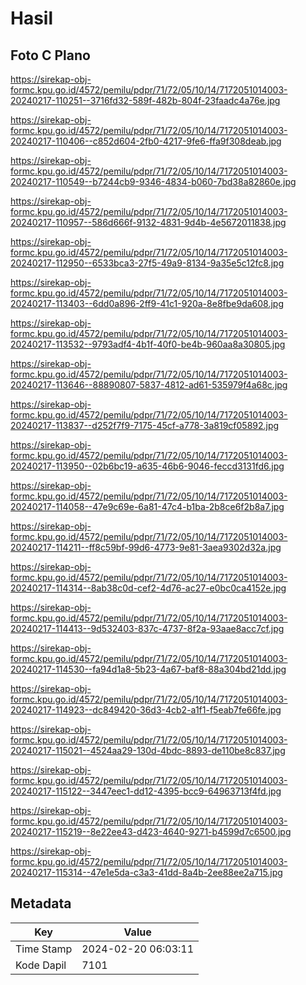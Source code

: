 # Hasil

## Foto C Plano

https://sirekap-obj-formc.kpu.go.id/4572/pemilu/pdpr/71/72/05/10/14/7172051014003-20240217-110251--3716fd32-589f-482b-804f-23faadc4a76e.jpg

https://sirekap-obj-formc.kpu.go.id/4572/pemilu/pdpr/71/72/05/10/14/7172051014003-20240217-110406--c852d604-2fb0-4217-9fe6-ffa9f308deab.jpg

https://sirekap-obj-formc.kpu.go.id/4572/pemilu/pdpr/71/72/05/10/14/7172051014003-20240217-110549--b7244cb9-9346-4834-b060-7bd38a82860e.jpg

https://sirekap-obj-formc.kpu.go.id/4572/pemilu/pdpr/71/72/05/10/14/7172051014003-20240217-110957--586d666f-9132-4831-9d4b-4e5672011838.jpg

https://sirekap-obj-formc.kpu.go.id/4572/pemilu/pdpr/71/72/05/10/14/7172051014003-20240217-112950--6533bca3-27f5-49a9-8134-9a35e5c12fc8.jpg

https://sirekap-obj-formc.kpu.go.id/4572/pemilu/pdpr/71/72/05/10/14/7172051014003-20240217-113403--6dd0a896-2ff9-41c1-920a-8e8fbe9da608.jpg

https://sirekap-obj-formc.kpu.go.id/4572/pemilu/pdpr/71/72/05/10/14/7172051014003-20240217-113532--9793adf4-4b1f-40f0-be4b-960aa8a30805.jpg

https://sirekap-obj-formc.kpu.go.id/4572/pemilu/pdpr/71/72/05/10/14/7172051014003-20240217-113646--88890807-5837-4812-ad61-535979f4a68c.jpg

https://sirekap-obj-formc.kpu.go.id/4572/pemilu/pdpr/71/72/05/10/14/7172051014003-20240217-113837--d252f7f9-7175-45cf-a778-3a819cf05892.jpg

https://sirekap-obj-formc.kpu.go.id/4572/pemilu/pdpr/71/72/05/10/14/7172051014003-20240217-113950--02b6bc19-a635-46b6-9046-feccd3131fd6.jpg

https://sirekap-obj-formc.kpu.go.id/4572/pemilu/pdpr/71/72/05/10/14/7172051014003-20240217-114058--47e9c69e-6a81-47c4-b1ba-2b8ce6f2b8a7.jpg

https://sirekap-obj-formc.kpu.go.id/4572/pemilu/pdpr/71/72/05/10/14/7172051014003-20240217-114211--ff8c59bf-99d6-4773-9e81-3aea9302d32a.jpg

https://sirekap-obj-formc.kpu.go.id/4572/pemilu/pdpr/71/72/05/10/14/7172051014003-20240217-114314--8ab38c0d-cef2-4d76-ac27-e0bc0ca4152e.jpg

https://sirekap-obj-formc.kpu.go.id/4572/pemilu/pdpr/71/72/05/10/14/7172051014003-20240217-114413--9d532403-837c-4737-8f2a-93aae8acc7cf.jpg

https://sirekap-obj-formc.kpu.go.id/4572/pemilu/pdpr/71/72/05/10/14/7172051014003-20240217-114530--fa94d1a8-5b23-4a67-baf8-88a304bd21dd.jpg

https://sirekap-obj-formc.kpu.go.id/4572/pemilu/pdpr/71/72/05/10/14/7172051014003-20240217-114923--dc849420-36d3-4cb2-a1f1-f5eab7fe66fe.jpg

https://sirekap-obj-formc.kpu.go.id/4572/pemilu/pdpr/71/72/05/10/14/7172051014003-20240217-115021--4524aa29-130d-4bdc-8893-de110be8c837.jpg

https://sirekap-obj-formc.kpu.go.id/4572/pemilu/pdpr/71/72/05/10/14/7172051014003-20240217-115122--3447eec1-dd12-4395-bcc9-64963713f4fd.jpg

https://sirekap-obj-formc.kpu.go.id/4572/pemilu/pdpr/71/72/05/10/14/7172051014003-20240217-115219--8e22ee43-d423-4640-9271-b4599d7c6500.jpg

https://sirekap-obj-formc.kpu.go.id/4572/pemilu/pdpr/71/72/05/10/14/7172051014003-20240217-115314--47e1e5da-c3a3-41dd-8a4b-2ee88ee2a715.jpg


## Metadata

| Key        | Value               |
| ---------- | ------------------- |
| Time Stamp | 2024-02-20 06:03:11 |
| Kode Dapil | 7101                |



